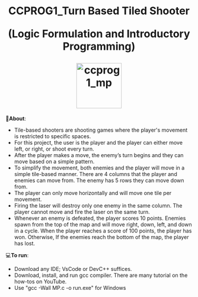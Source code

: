 <h1 align="center">
CCPROG1_Turn Based Tiled Shooter

(Logic Formulation and Introductory Programming)

   <img width="122" alt="ccprog1_mp" src="https://user-images.githubusercontent.com/92857538/215101132-bee34d42-e1dc-4ac0-a72c-6d91c888e93d.png">
</h1>

📝**About**:   
   - Tile-based shooters are shooting games where the player's movement is restricted to specific spaces. 
   - For this project, the user is the player and the player can either move left, or right, or shoot every turn. 
   - After the player makes a move, the enemy’s turn begins and they can move based on a simple pattern. 
   - To simplify the movement, both enemies and the player will move in a simple tile-based manner. There are 4 columns that the player and enemies can move from. The enemy has 5 rows they can move down from. 
   - The player can only move horizontally and will move one tile per movement. 
   - Firing the laser will destroy only one enemy in the same column. The player cannot move and fire the laser on the same turn. 
   - Whenever an enemy is defeated, the player scores 10 points. Enemies spawn from the top of the map and will move right, down, left, and down in a cycle. When the player reaches a score of 100 points, the player has won. Otherwise, If the enemies reach the bottom of the map, the player has lost.


💻**To run**:

   - Download any IDE; VsCode or DevC++ suffices.
   - Download, install, and run gcc compiler. There are many tutorial on the how-tos on YouTube. 
   - Use "gcc -Wall MP.c -o run.exe" for Windows

